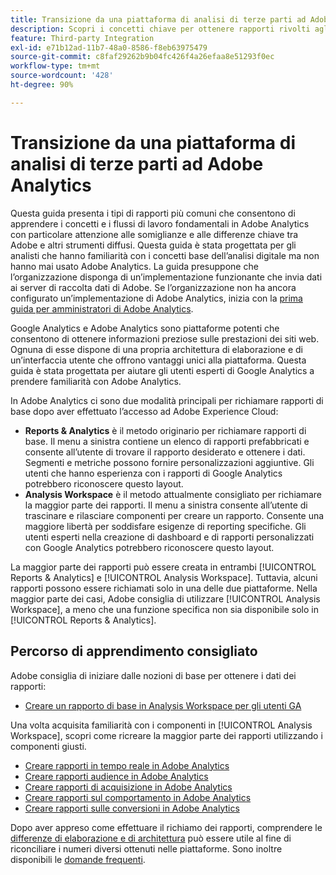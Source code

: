 ```yaml
---
title: Transizione da una piattaforma di analisi di terze parti ad Adobe Analytics
description: Scopri i concetti chiave per ottenere rapporti rivolti agli utenti che hanno già familiarità con altre piattaforme quali Google Analytics.
feature: Third-party Integration
exl-id: e71b12ad-11b7-48a0-8586-f8eb63975479
source-git-commit: c8faf29262b9b04fc426f4a26efaa8e51293f0ec
workflow-type: tm+mt
source-wordcount: '428'
ht-degree: 90%

---
```


# Transizione da una piattaforma di analisi di terze parti ad Adobe Analytics

Questa guida presenta i tipi di rapporti più comuni che consentono di apprendere i concetti e i flussi di lavoro fondamentali in Adobe Analytics con particolare attenzione alle somiglianze e alle differenze chiave tra Adobe e altri strumenti diffusi. Questa guida è stata progettata per gli analisti che hanno familiarità con i concetti base dell’analisi digitale ma non hanno mai usato Adobe Analytics. La guida presuppone che l’organizzazione disponga di un’implementazione funzionante che invia dati ai server di raccolta dati di Adobe. Se l’organizzazione non ha ancora configurato un’implementazione di Adobe Analytics, inizia con la [prima guida per amministratori di Adobe Analytics](/help/admin/admin-console/first-admin-guide.md).

Google Analytics e Adobe Analytics sono piattaforme potenti che consentono di ottenere informazioni preziose sulle prestazioni dei siti web. Ognuna di esse dispone di una propria architettura di elaborazione e di un’interfaccia utente che offrono vantaggi unici alla piattaforma. Questa guida è stata progettata per aiutare gli utenti esperti di Google Analytics a prendere familiarità con Adobe Analytics.

In Adobe Analytics ci sono due modalità principali per richiamare rapporti di base dopo aver effettuato l’accesso ad Adobe Experience Cloud:

* **Reports &amp; Analytics** è il metodo originario per richiamare rapporti di base. Il menu a sinistra contiene un elenco di rapporti prefabbricati e consente all’utente di trovare il rapporto desiderato e ottenere i dati. Segmenti e metriche possono fornire personalizzazioni aggiuntive. Gli utenti che hanno esperienza con i rapporti di Google Analytics potrebbero riconoscere questo layout.
* **Analysis Workspace** è il metodo attualmente consigliato per richiamare la maggior parte dei rapporti. Il menu a sinistra consente all’utente di trascinare e rilasciare componenti per creare un rapporto. Consente una maggiore libertà per soddisfare esigenze di reporting specifiche. Gli utenti esperti nella creazione di dashboard e di rapporti personalizzati con Google Analytics potrebbero riconoscere questo layout.

La maggior parte dei rapporti può essere creata in entrambi [!UICONTROL Reports & Analytics] e [!UICONTROL Analysis Workspace]. Tuttavia, alcuni rapporti possono essere richiamati solo in una delle due piattaforme. Nella maggior parte dei casi, Adobe consiglia di utilizzare [!UICONTROL Analysis Workspace], a meno che una funzione specifica non sia disponibile solo in [!UICONTROL Reports & Analytics].

## Percorso di apprendimento consigliato

Adobe consiglia di iniziare dalle nozioni di base per ottenere i dati dei rapporti:

* [Creare un rapporto di base in Analysis Workspace per gli utenti GA](reports/create-report.md)

Una volta acquisita familiarità con i componenti in [!UICONTROL Analysis Workspace], scopri come ricreare la maggior parte dei rapporti utilizzando i componenti giusti.

* [Creare rapporti in tempo reale in Adobe Analytics](reports/realtime-reports.md)
* [Creare rapporti audience in Adobe Analytics](reports/audience-reports.md)
* [Creare rapporti di acquisizione in Adobe Analytics](reports/acquisition-reports.md)
* [Creare rapporti sul comportamento in Adobe Analytics](reports/behavior-reports.md)
* [Creare rapporti sulle conversioni in Adobe Analytics](reports/conversions-reports.md)

Dopo aver appreso come effettuare il richiamo dei rapporti, comprendere le [differenze di elaborazione e di architettura](processing-differences.md) può essere utile al fine di riconciliare i numeri diversi ottenuti nelle piattaforme. Sono inoltre disponibili le [domande frequenti](faq.md).
